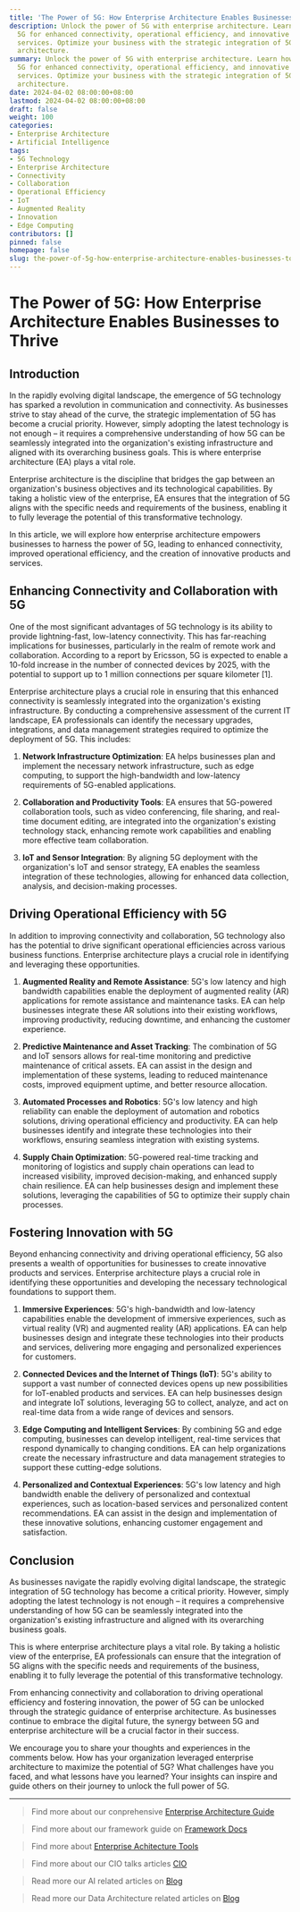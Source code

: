 ```yaml
---
title: 'The Power of 5G: How Enterprise Architecture Enables Businesses to Thrive'
description: Unlock the power of 5G with enterprise architecture. Learn how to leverage
  5G for enhanced connectivity, operational efficiency, and innovative products and
  services. Optimize your business with the strategic integration of 5G and enterprise
  architecture.
summary: Unlock the power of 5G with enterprise architecture. Learn how to leverage
  5G for enhanced connectivity, operational efficiency, and innovative products and
  services. Optimize your business with the strategic integration of 5G and enterprise
  architecture.
date: 2024-04-02 08:00:00+08:00
lastmod: 2024-04-02 08:00:00+08:00
draft: false
weight: 100
categories:
- Enterprise Architecture
- Artificial Intelligence
tags:
- 5G Technology
- Enterprise Architecture
- Connectivity
- Collaboration
- Operational Efficiency
- IoT
- Augmented Reality
- Innovation
- Edge Computing
contributors: []
pinned: false
homepage: false
slug: the-power-of-5g-how-enterprise-architecture-enables-businesses-to-thrive
---
```



# The Power of 5G: How Enterprise Architecture Enables Businesses to Thrive

## Introduction

In the rapidly evolving digital landscape, the emergence of 5G technology has sparked a revolution in communication and connectivity. As businesses strive to stay ahead of the curve, the strategic implementation of 5G has become a crucial priority. However, simply adopting the latest technology is not enough – it requires a comprehensive understanding of how 5G can be seamlessly integrated into the organization's existing infrastructure and aligned with its overarching business goals. This is where enterprise architecture (EA) plays a vital role.

Enterprise architecture is the discipline that bridges the gap between an organization's business objectives and its technological capabilities. By taking a holistic view of the enterprise, EA ensures that the integration of 5G aligns with the specific needs and requirements of the business, enabling it to fully leverage the potential of this transformative technology.

In this article, we will explore how enterprise architecture empowers businesses to harness the power of 5G, leading to enhanced connectivity, improved operational efficiency, and the creation of innovative products and services.

## Enhancing Connectivity and Collaboration with 5G

One of the most significant advantages of 5G technology is its ability to provide lightning-fast, low-latency connectivity. This has far-reaching implications for businesses, particularly in the realm of remote work and collaboration. According to a report by Ericsson, 5G is expected to enable a 10-fold increase in the number of connected devices by 2025, with the potential to support up to 1 million connections per square kilometer [1].

Enterprise architecture plays a crucial role in ensuring that this enhanced connectivity is seamlessly integrated into the organization's existing infrastructure. By conducting a comprehensive assessment of the current IT landscape, EA professionals can identify the necessary upgrades, integrations, and data management strategies required to optimize the deployment of 5G. This includes:

1. **Network Infrastructure Optimization**: EA helps businesses plan and implement the necessary network infrastructure, such as edge computing, to support the high-bandwidth and low-latency requirements of 5G-enabled applications.

2. **Collaboration and Productivity Tools**: EA ensures that 5G-powered collaboration tools, such as video conferencing, file sharing, and real-time document editing, are integrated into the organization's existing technology stack, enhancing remote work capabilities and enabling more effective team collaboration.

3. **IoT and Sensor Integration**: By aligning 5G deployment with the organization's IoT and sensor strategy, EA enables the seamless integration of these technologies, allowing for enhanced data collection, analysis, and decision-making processes.

## Driving Operational Efficiency with 5G

In addition to improving connectivity and collaboration, 5G technology also has the potential to drive significant operational efficiencies across various business functions. Enterprise architecture plays a crucial role in identifying and leveraging these opportunities.

1. **Augmented Reality and Remote Assistance**: 5G's low latency and high bandwidth capabilities enable the deployment of augmented reality (AR) applications for remote assistance and maintenance tasks. EA can help businesses integrate these AR solutions into their existing workflows, improving productivity, reducing downtime, and enhancing the customer experience.

2. **Predictive Maintenance and Asset Tracking**: The combination of 5G and IoT sensors allows for real-time monitoring and predictive maintenance of critical assets. EA can assist in the design and implementation of these systems, leading to reduced maintenance costs, improved equipment uptime, and better resource allocation.

3. **Automated Processes and Robotics**: 5G's low latency and high reliability can enable the deployment of automation and robotics solutions, driving operational efficiency and productivity. EA can help businesses identify and integrate these technologies into their workflows, ensuring seamless integration with existing systems.

4. **Supply Chain Optimization**: 5G-powered real-time tracking and monitoring of logistics and supply chain operations can lead to increased visibility, improved decision-making, and enhanced supply chain resilience. EA can help businesses design and implement these solutions, leveraging the capabilities of 5G to optimize their supply chain processes.

## Fostering Innovation with 5G

Beyond enhancing connectivity and driving operational efficiency, 5G also presents a wealth of opportunities for businesses to create innovative products and services. Enterprise architecture plays a crucial role in identifying these opportunities and developing the necessary technological foundations to support them.

1. **Immersive Experiences**: 5G's high-bandwidth and low-latency capabilities enable the development of immersive experiences, such as virtual reality (VR) and augmented reality (AR) applications. EA can help businesses design and integrate these technologies into their products and services, delivering more engaging and personalized experiences for customers.

2. **Connected Devices and the Internet of Things (IoT)**: 5G's ability to support a vast number of connected devices opens up new possibilities for IoT-enabled products and services. EA can help businesses design and integrate IoT solutions, leveraging 5G to collect, analyze, and act on real-time data from a wide range of devices and sensors.

3. **Edge Computing and Intelligent Services**: By combining 5G and edge computing, businesses can develop intelligent, real-time services that respond dynamically to changing conditions. EA can help organizations create the necessary infrastructure and data management strategies to support these cutting-edge solutions.

4. **Personalized and Contextual Experiences**: 5G's low latency and high bandwidth enable the delivery of personalized and contextual experiences, such as location-based services and personalized content recommendations. EA can assist in the design and implementation of these innovative solutions, enhancing customer engagement and satisfaction.

## Conclusion

As businesses navigate the rapidly evolving digital landscape, the strategic integration of 5G technology has become a critical priority. However, simply adopting the latest technology is not enough – it requires a comprehensive understanding of how 5G can be seamlessly integrated into the organization's existing infrastructure and aligned with its overarching business goals.

This is where enterprise architecture plays a vital role. By taking a holistic view of the enterprise, EA professionals can ensure that the integration of 5G aligns with the specific needs and requirements of the business, enabling it to fully leverage the potential of this transformative technology.

From enhancing connectivity and collaboration to driving operational efficiency and fostering innovation, the power of 5G can be unlocked through the strategic guidance of enterprise architecture. As businesses continue to embrace the digital future, the synergy between 5G and enterprise architecture will be a crucial factor in their success.

We encourage you to share your thoughts and experiences in the comments below. How has your organization leveraged enterprise architecture to maximize the potential of 5G? What challenges have you faced, and what lessons have you learned? Your insights can inspire and guide others on their journey to unlock the full power of 5G.


---

> Find more about our conprehensive [Enterprise Architecture Guide](/docs/ultimate-guides/chapter-1.1-introduction-of-enterprise-architecture/)

> Find more about our framework guide on [Framework Docs](/docs/frameworks/)

> Find more about [Enterprise Achitecture Tools](/docs/software-tools/)

> Find more about our CIO talks articles [CIO](/tags/cio/)

> Read more our AI related articles on [Blog](/tags/artificial-intelligence/)

> Read more our Data Architecture related articles on [Blog](/tags/data-architecture/)
